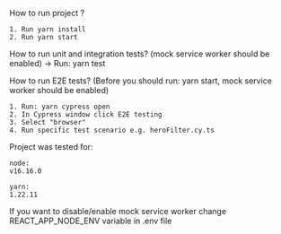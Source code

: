 How to run project ?

    1. Run yarn install
    2. Run yarn start

How to run unit and integration tests? (mock service worker should be enabled)
-> Run: yarn test

How to run E2E tests? (Before you should run: yarn start, mock service worker should be enabled)

    1. Run: yarn cypress open
    2. In Cypress window click E2E testing
    3. Select "browser"
    4. Run specific test scenario e.g. heroFilter.cy.ts

Project was tested for:

    node:
    v16.16.0

    yarn:
    1.22.11

If you want to disable/enable mock service worker change REACT_APP_NODE_ENV variable in .env file
